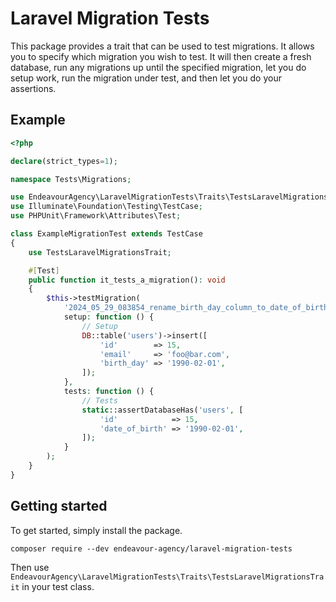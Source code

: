 # Laravel Migration Tests
This package provides a trait that can be used to test migrations. It allows you to specify which migration
you wish to test. It will then create a fresh database, run any migrations up until the specified migration,
let you do setup work, run the migration under test, and then let you do your assertions.

## Example

```php
<?php

declare(strict_types=1);

namespace Tests\Migrations;

use EndeavourAgency\LaravelMigrationTests\Traits\TestsLaravelMigrationsTrait;
use Illuminate\Foundation\Testing\TestCase;
use PHPUnit\Framework\Attributes\Test;

class ExampleMigrationTest extends TestCase
{
    use TestsLaravelMigrationsTrait;

    #[Test]
    public function it_tests_a_migration(): void
    {
        $this->testMigration(
            '2024_05_29_083854_rename_birth_day_column_to_date_of_birth_on_users_table',
            setup: function () {
                // Setup
                DB::table('users')->insert([
                    'id'        => 15,
                    'email'     => 'foo@bar.com',
                    'birth_day' => '1990-02-01',
                ]);
            },
            tests: function () {
                // Tests
                static::assertDatabaseHas('users', [
                    'id'            => 15,
                    'date_of_birth' => '1990-02-01',
                ]);
            }
        );
    }
}
```

## Getting started
To get started, simply install the package.
```shell
composer require --dev endeavour-agency/laravel-migration-tests
```

Then use `EndeavourAgency\LaravelMigrationTests\Traits\TestsLaravelMigrationsTrait` in your test class.
